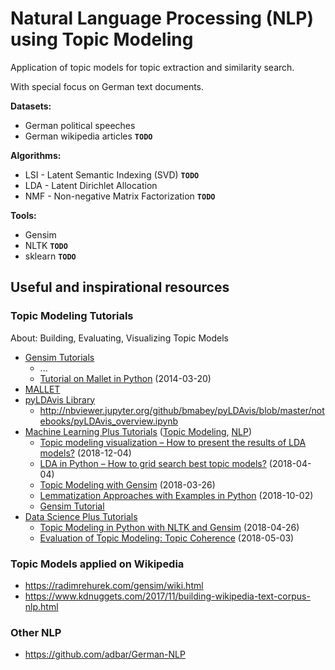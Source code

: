 # Natural Language Processing (NLP) using Topic Modeling

Application of topic models for topic extraction and similarity search.

With special focus on German text documents.

**Datasets:**

  * German political speeches
  * German wikipedia articles **`TODO`**

**Algorithms:**

  * LSI - Latent Semantic Indexing (SVD) **`TODO`**
  * LDA - Latent Dirichlet Allocation
  * NMF - Non-negative Matrix Factorization **`TODO`**

**Tools:**

  * Gensim
  * NLTK **`TODO`**
  * sklearn **`TODO`**

## Useful and inspirational resources

### Topic Modeling Tutorials

About: Building, Evaluating, Visualizing Topic Models

  * [Gensim Tutorials](https://radimrehurek.com/gensim/tutorial.html)
    * ...
    * [Tutorial on Mallet in Python](https://rare-technologies.com/tutorial-on-mallet-in-python/) (2014-03-20)
  * [MALLET](http://mallet.cs.umass.edu/)
  * [pyLDAvis Library](https://github.com/bmabey/pyldavis)
    * http://nbviewer.jupyter.org/github/bmabey/pyLDAvis/blob/master/notebooks/pyLDAvis_overview.ipynb
  * [Machine Learning Plus Tutorials](https://www.machinelearningplus.com/blog/) ([Topic Modeling](https://www.machinelearningplus.com/tag/topic-modeling/), [NLP](https://www.machinelearningplus.com/tag/nlp/))
    * [Topic modeling visualization – How to present the results of LDA models?](https://www.machinelearningplus.com/nlp/topic-modeling-visualization-how-to-present-results-lda-models/) (2018-12-04)
    * [LDA in Python – How to grid search best topic models?](https://www.machinelearningplus.com/nlp/topic-modeling-python-sklearn-examples/) (2018-04-04)
    * [Topic Modeling with Gensim](https://www.machinelearningplus.com/nlp/topic-modeling-gensim-python/) (2018-03-26)
    * [Lemmatization Approaches with Examples in Python](https://www.machinelearningplus.com/nlp/lemmatization-examples-python/) (2018-10-02)
    * [Gensim Tutorial](https://www.machinelearningplus.com/nlp/gensim-tutorial/)
  * [Data Science Plus Tutorials](https://datascienceplus.com/)
    * [Topic Modeling in Python with NLTK and Gensim](https://datascienceplus.com/topic-modeling-in-python-with-nltk-and-gensim/) (2018-04-26)
    * [Evaluation of Topic Modeling: Topic Coherence](https://datascienceplus.com/evaluation-of-topic-modeling-topic-coherence/) (2018-05-03)

### Topic Models applied on Wikipedia

  * https://radimrehurek.com/gensim/wiki.html
  * https://www.kdnuggets.com/2017/11/building-wikipedia-text-corpus-nlp.html

### Other NLP

  * https://github.com/adbar/German-NLP
